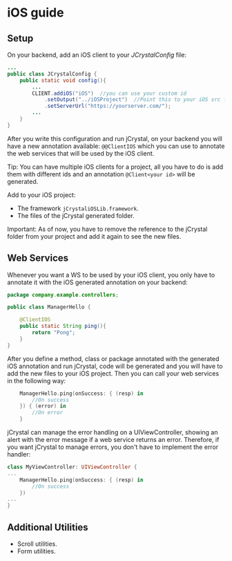 # iOS guide

## Setup

On your backend, add an iOS client to your _JCrystalConfig_ file: 

```java
...
public class JCrystalConfig {
	public static void config(){
		...
		CLIENT.addiOS("iOS")  //you can use your custom id
			.setOutput("../iOSProject")  //Point this to your iOS src folder
			.setServerUrl("https://yourserver.com/");
        ...
	}
}
```

After you write this configuration and run jCrystal, on your backend you will have a new annotation available: `@@ClientIOS` which you can use to annotate the web services that will be used by the iOS client.

Tip: You can have multiple iOS clients for a project, all you have to do is add them with different ids and an annotation `@Client<your id>` will be generated.

Add to your iOS project:
- The framework `jCrystaliOSLib.framework`.
- The files of the jCrystal generated folder.

Important: As of now, you have to remove the reference to the jCrystal folder from your project and add it again to see the new files. 

## Web Services
Whenever you want a WS to be used by your iOS client, you only have to annotate it with the iOS generated annotation on your backend:

```java
package company.example.controllers;

public class ManagerHello {

	@ClientIOS
	public static String ping(){
		return "Pong";
	}
}
```

After you define a method, class or package annotated with the generated iOS annotation and run jCrystal, code will be generated and you will have to add the new files to your iOS project. Then you can call your web services in the following way:

```swift
    ManagerHello.ping(onSuccess: { (resp) in
        //On success
    }) { (error) in
        //On error
    }
```

jCrystal can manage the error handling on a UIViewController, showing an alert with the error message if a web service returns an error. Therefore, if you want jCrystal to manage errors, you don't have to implement the error handler:


```swift
class MyViewController: UIViewController {
...
    ManagerHello.ping(onSuccess: { (resp) in
        //On success
    })
...
}
```

## Additional Utilities

- Scroll utilities.
- Form utilities.